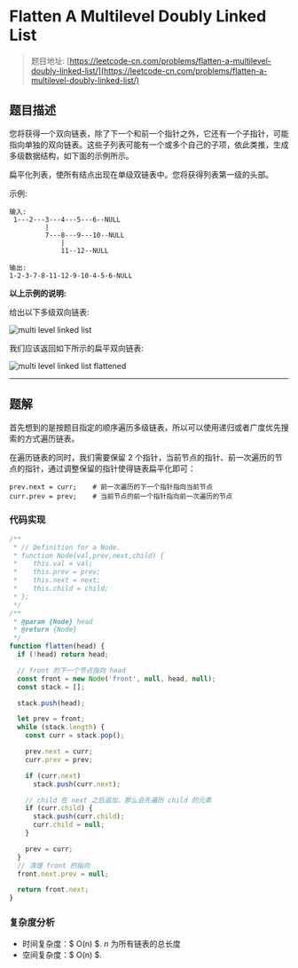 # Flatten A Multilevel Doubly Linked List

> 题目地址: [https://leetcode-cn.com/problems/flatten-a-multilevel-doubly-linked-list/](https://leetcode-cn.com/problems/flatten-a-multilevel-doubly-linked-list/)

## 题目描述

您将获得一个双向链表，除了下一个和前一个指针之外，它还有一个子指针，可能指向单独的双向链表。这些子列表可能有一个或多个自己的子项，依此类推，生成多级数据结构，如下面的示例所示。

扁平化列表，使所有结点出现在单级双链表中。您将获得列表第一级的头部。

示例:

```
输入:
 1---2---3---4---5---6--NULL
         |
         7---8---9---10--NULL
             |
             11--12--NULL

输出:
1-2-3-7-8-11-12-9-10-4-5-6-NULL
```

**以上示例的说明:**

给出以下多级双向链表:

![multi level linked list](https://assets.leetcode-cn.com/aliyun-lc-upload/uploads/2018/10/12/multilevellinkedlist.png)

我们应该返回如下所示的扁平双向链表:

![multi level linked list flattened](https://assets.leetcode-cn.com/aliyun-lc-upload/uploads/2018/10/12/multilevellinkedlistflattened.png)

------

## 题解

首先想到的是按题目指定的顺序遍历多级链表，所以可以使用递归或者广度优先搜索的方式遍历链表。

在遍历链表的同时，我们需要保留 2 个指针，当前节点的指针、前一次遍历的节点的指针，通过调整保留的指针使得链表扁平化即可：

```
prev.next = curr;    # 前一次遍历的下一个指针指向当前节点
curr.prev = prev;    # 当前节点的前一个指针指向前一次遍历的节点
```

### 代码实现

```js
/**
 * // Definition for a Node.
 * function Node(val,prev,next,child) {
 *    this.val = val;
 *    this.prev = prev;
 *    this.next = next;
 *    this.child = child;
 * };
 */
/**
 * @param {Node} head
 * @return {Node}
 */
function flatten(head) {
  if (!head) return head;

  // front 的下一个节点指向 head
  const front = new Node('front', null, head, null);
  const stack = [];

  stack.push(head);

  let prev = front;
  while (stack.length) {
    const curr = stack.pop();

    prev.next = curr;
    curr.prev = prev;

    if (curr.next)
      stack.push(curr.next);

    // child 在 next 之后追加，那么会先遍历 child 的元素
    if (curr.child) {
      stack.push(curr.child);
      curr.child = null;
    }

    prev = curr;
  }
  // 清理 front 的指向
  front.next.prev = null;

  return front.next;
}
```

### 复杂度分析

* 时间复杂度：$ O(n) $. $n$ 为所有链表的总长度
* 空间复杂度：$ O(n) $.
